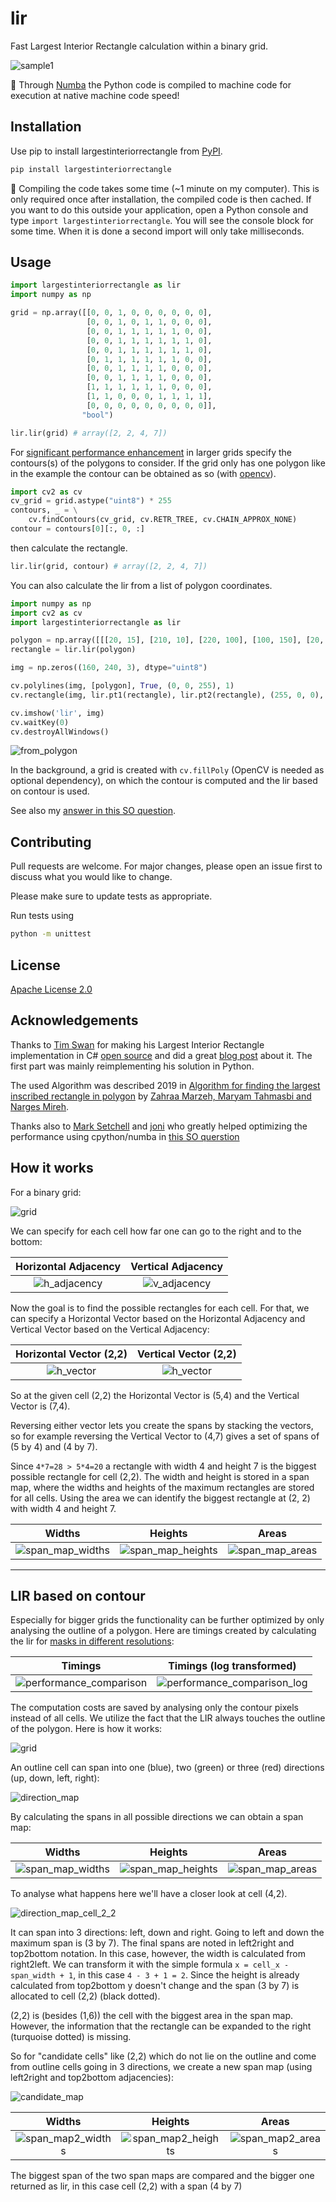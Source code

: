 # lir

Fast Largest Interior Rectangle calculation within a binary grid.

![sample1](https://github.com/lukasalexanderweber/lir/blob/main/ext/readme_imgs/sample1.png?raw=true)

:rocket: Through [Numba](https://github.com/numba/numba) the Python code is
compiled to machine code for execution at native machine code speed!

## Installation

Use pip to install largestinteriorrectangle from [PyPI](https://pypi.org/project/largestinteriorrectangle/).

```bash
pip install largestinteriorrectangle
```

:snail: Compiling the code takes some time (~1 minute on my computer).
This is only required once after installation, 
the compiled code is then cached.
If you want to do this outside your application, open a Python console
and type `import largestinteriorrectangle`.
You will see the console block for some time. When it is done
a second import will only take milliseconds.

## Usage

```python
import largestinteriorrectangle as lir
import numpy as np

grid = np.array([[0, 0, 1, 0, 0, 0, 0, 0, 0],
                 [0, 0, 1, 0, 1, 1, 0, 0, 0],
                 [0, 0, 1, 1, 1, 1, 1, 0, 0],
                 [0, 0, 1, 1, 1, 1, 1, 1, 0],
                 [0, 0, 1, 1, 1, 1, 1, 1, 0],
                 [0, 1, 1, 1, 1, 1, 1, 0, 0],
                 [0, 0, 1, 1, 1, 1, 0, 0, 0],
                 [0, 0, 1, 1, 1, 1, 0, 0, 0],
                 [1, 1, 1, 1, 1, 1, 0, 0, 0],
                 [1, 1, 0, 0, 0, 1, 1, 1, 1],
                 [0, 0, 0, 0, 0, 0, 0, 0, 0]],
                "bool")

lir.lir(grid) # array([2, 2, 4, 7])
```

For [significant performance enhancement](#lir-based-on-contour)
in larger grids specify the contours(s) of the polygons to consider.
If the grid only has one polygon like in the example the contour can
be obtained as so (with [opencv](https://pypi.org/project/opencv-python/)).

```python
import cv2 as cv
cv_grid = grid.astype("uint8") * 255
contours, _ = \
    cv.findContours(cv_grid, cv.RETR_TREE, cv.CHAIN_APPROX_NONE)
contour = contours[0][:, 0, :]
```

then calculate the rectangle.

```python
lir.lir(grid, contour) # array([2, 2, 4, 7])
```

You can also calculate the lir from a list of polygon coordinates.

```python
import numpy as np
import cv2 as cv
import largestinteriorrectangle as lir

polygon = np.array([[[20, 15], [210, 10], [220, 100], [100, 150], [20, 100]]], np.int32)
rectangle = lir.lir(polygon)

img = np.zeros((160, 240, 3), dtype="uint8")

cv.polylines(img, [polygon], True, (0, 0, 255), 1)
cv.rectangle(img, lir.pt1(rectangle), lir.pt2(rectangle), (255, 0, 0), 1)

cv.imshow('lir', img)
cv.waitKey(0)
cv.destroyAllWindows()
```

![from_polygon](https://github.com/lukasalexanderweber/lir/blob/main/ext/readme_imgs/from_polygon.png?raw=true)

In the background, a grid is created with `cv.fillPoly`
(OpenCV is needed as optional dependency),
on which the contour is computed and the lir based on contour is used.

See also my [answer in this SO question](https://stackoverflow.com/questions/70362355/finding-largest-inscribed-rectangle-in-polygon/74736411#74736411).

## Contributing

Pull requests are welcome. For major changes,
please open an issue first to discuss what you would like to change.

Please make sure to update tests as appropriate.

Run tests using

```bash
python -m unittest
```

## License

[Apache License 2.0](https://github.com/lukasalexanderweber/lir/blob/main/LICENSE)

## Acknowledgements

Thanks to [Tim Swan](https://www.linkedin.com/in/tim-swan-14b1b/) for making
his Largest Interior Rectangle implementation in C# [open source](https://github.com/Evryway/lir)
and did a great [blog post](https://www.evryway.com/largest-interior/) about it.
The first part was mainly reimplementing his solution in Python.

The used Algorithm was described 2019 in
[Algorithm for finding the largest inscribed rectangle in polygon](https://journals.ut.ac.ir/article_71280_2a21de484e568a9e396458a5930ca06a.pdf)
by [Zahraa Marzeh, Maryam Tahmasbi and Narges Mireh](https://journals.ut.ac.ir/article_71280.html).

Thanks also to [Mark Setchell](https://stackoverflow.com/users/2836621/mark-setchell)
and [joni](https://stackoverflow.com/users/4745529/joni) who greatly helped
optimizing the performance using cpython/numba in [this SO querstion](https://stackoverflow.com/questions/69854335/optimize-the-calculation-of-horizontal-and-vertical-adjacency-using-numpy)

## How it works

For a binary grid:

![grid](https://github.com/lukasalexanderweber/lir/blob/main/ext/readme_imgs/cells.png?raw=true)

We can specify for each cell how far one can go to the right and to the bottom:

Horizontal Adjacency             |  Vertical Adjacency
:-------------------------:|:-------------------------:
![h_adjacency](https://github.com/lukasalexanderweber/lir/blob/main/ext/readme_imgs/h_adjacency.png?raw=true) | ![v_adjacency](https://github.com/lukasalexanderweber/lir/blob/main/ext/readme_imgs/v_adjacency.png?raw=true)

Now the goal is to find the possible rectangles for each cell.
For that, we can specify a Horizontal Vector based on the Horizontal
Adjacency and Vertical Vector based on the Vertical Adjacency:

Horizontal Vector (2,2)             |  Vertical Vector (2,2)
:-------------------------:|:-------------------------:
![h_vector](https://github.com/lukasalexanderweber/lir/blob/main/ext/readme_imgs/h_vector.png?raw=true) | ![h_vector](https://github.com/lukasalexanderweber/lir/blob/main/ext/readme_imgs/v_vector.png?raw=true)

So at the given cell (2,2) the Horizontal Vector is (5,4) and
the Vertical Vector is (7,4).

Reversing either vector lets you create the spans by stacking the vectors,
so for example reversing the Vertical Vector to (4,7) gives a set of spans
of (5 by 4) and (4 by 7).

Since `4*7=28 > 5*4=20` a rectangle with width 4 and height 7 is the biggest
possible rectangle for cell (2,2). The width and height is stored in a
span map, where the widths and heights of the maximum rectangles are
stored for all cells. Using the area we can identify the biggest rectangle at
(2, 2) with width 4 and height 7.

Widths             |  Heights             |  Areas
:-------------------------:|:-------------------------:|:-------------------------:
![span_map_widths](https://github.com/lukasalexanderweber/lir/blob/main/ext/readme_imgs/span_map_widths.png?raw=true) | ![span_map_heights](https://github.com/lukasalexanderweber/lir/blob/main/ext/readme_imgs/span_map_heights.png?raw=true) | ![span_map_areas](https://github.com/lukasalexanderweber/lir/blob/main/ext/readme_imgs/span_map_areas.png?raw=true)

------------

## LIR based on contour

Especially for bigger grids the functionality can be further optimized by
only analysing the outline of a polygon. Here are timings created by
calculating the lir for [masks in different resolutions](https://github.com/lukasalexanderweber/lir/tree/main/ext/performance_comparison):

Timings             |  Timings (log transformed)
:-------------------------:|:-------------------------:
![performance_comparison](https://github.com/lukasalexanderweber/lir/blob/main/ext/performance_comparison/performance_comparison.png?raw=true) | ![performance_comparison_log](https://github.com/lukasalexanderweber/lir/blob/main/ext/performance_comparison/performance_comparison_log.png?raw=true)

The computation costs are saved by analysing only the contour pixels instead
of all cells. We utilize the fact that the LIR always touches the outline
of the polygon. Here is how it works:

![grid](https://github.com/lukasalexanderweber/lir/blob/main/ext/readme_imgs/outline_approach/cells2.png?raw=true)

An outline cell can span into one (blue), two (green) or three (red)
directions (up, down, left, right):

![direction_map](https://github.com/lukasalexanderweber/lir/blob/main/ext/readme_imgs/outline_approach/direction_map.png?raw=true)

By calculating the spans in all possible directions we can obtain a span map:

Widths             |  Heights             |  Areas
:-------------------------:|:-------------------------:|:-------------------------:
![span_map_widths](https://github.com/lukasalexanderweber/lir/blob/main/ext/readme_imgs/outline_approach/span_map_widths.png?raw=true) | ![span_map_heights](https://github.com/lukasalexanderweber/lir/blob/main/ext/readme_imgs/outline_approach/span_map_heights.png?raw=true) | ![span_map_areas](https://github.com/lukasalexanderweber/lir/blob/main/ext/readme_imgs/outline_approach/span_map_areas.png?raw=true)

To analyse what happens here we'll have a closer look at cell (4,2).

![direction_map_cell_2_2](https://github.com/lukasalexanderweber/lir/blob/main/ext/readme_imgs/outline_approach/direction_map_cell_2_2.png?raw=true)

It can span into 3 directions: left, down and right. Going to left and down
the maximum span is (3 by 7). The final spans are noted in left2right and
top2bottom notation. In this case, however, the width is calculated from
right2left. We can transform it with the simple formula
`x = cell_x - span_width + 1`, in this case `4 - 3 + 1 = 2`.
Since the height is already calculated from top2bottom y doesn't change
and the span (3 by 7) is allocated to cell (2,2) (black dotted).

(2,2) is (besides (1,6)) the cell with the biggest area in the span map.
However, the information that the rectangle can be expanded to the right
(turquoise dotted) is missing.

So for "candidate cells" like (2,2) which do not lie on the outline and
come from outline cells going in 3 directions, we create a new span map
(using left2right and top2bottom adjacencies):

![candidate_map](https://github.com/lukasalexanderweber/lir/blob/main/ext/readme_imgs/outline_approach/candidate_map.png?raw=true)

Widths             |  Heights             |  Areas
:-------------------------:|:-------------------------:|:-------------------------:
![span_map2_widths](https://github.com/lukasalexanderweber/lir/blob/main/ext/readme_imgs/outline_approach/span_map2_widths.png?raw=true) | ![span_map2_heights](https://github.com/lukasalexanderweber/lir/blob/main/ext/readme_imgs/outline_approach/span_map2_heights.png?raw=true) | ![span_map2_areas](https://github.com/lukasalexanderweber/lir/blob/main/ext/readme_imgs/outline_approach/span_map2_areas.png?raw=true)

The biggest span of the two span maps are compared and the bigger one
returned as lir, in this case cell (2,2) with a span (4 by 7)
